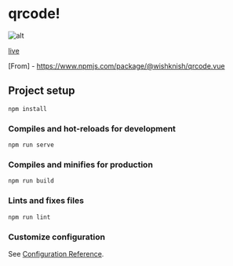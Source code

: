 # qrcode!

![alt](https://user-images.githubusercontent.com/40091165/190898919-b9d3b3dc-45a9-4aa4-ae94-f00e8c4b1a1e.PNG)


[live](https://qrcode-vue2.netlify.app)


[From] - https://www.npmjs.com/package/@wishknish/qrcode.vue


## Project setup
```
npm install
```

### Compiles and hot-reloads for development
```
npm run serve
```

### Compiles and minifies for production
```
npm run build
```

### Lints and fixes files
```
npm run lint
```

### Customize configuration
See [Configuration Reference](https://cli.vuejs.org/config/).
